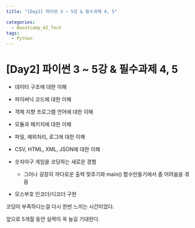```yaml
---
title: "[Day2] 파이썬 3 ~ 5강 & 필수과제 4, 5"

categories: 
  - Boostcamp_AI_Tech
tags:
  - Python
---
```


# [Day2] 파이썬 3 ~ 5강 & 필수과제 4, 5

* 데이터 구조에 대한 이해
* 파이써닉 코드에 대한 이해
* 객체 지향 프로그램 언어에 대한 이해
* 모듈과 패키지에 대한 이해
* 파일, 예외처리, 로그에 대한 이해
* CSV, HTML, XML, JSON에 대한 이해

* 숫자야구 게임을 코딩하는 새로운 경험
  * 그러나 굉장히 까다로운 출력 맞추기와 main() 함수만들기에서 좀 어려움을 겪음
* 모스부호 인코더/디코더 구현

코딩이 부족하다는걸 다시 한번 느끼는 시간이었다.

앞으로 5개월 동안 실력이 꼭 늘길 기대한다.


